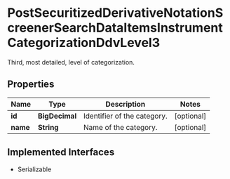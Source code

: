 

# PostSecuritizedDerivativeNotationScreenerSearchDataItemsInstrumentCategorizationDdvLevel3

Third, most detailed, level of categorization.

## Properties

Name | Type | Description | Notes
------------ | ------------- | ------------- | -------------
**id** | **BigDecimal** | Identifier of the category. |  [optional]
**name** | **String** | Name of the category. |  [optional]


## Implemented Interfaces

* Serializable



